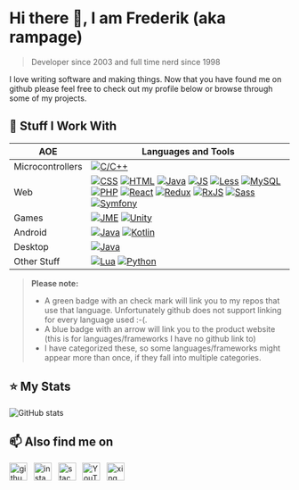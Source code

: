 # Hi there 👋, I am Frederik (aka rampage)
> Developer since 2003 and full time nerd since 1998

I love writing software and making things. Now that you have found me on github 
please feel free to check out my profile below or browse through some of 
my projects.


## :wrench: Stuff I Work With

| AOE | Languages and Tools |
| --- | ------------------- |
| Microcontrollers | [![C/C++](https://img.shields.io/badge/C/C++-✔-green)][rcpp] |
| Web | [![CSS](https://img.shields.io/badge/CSS-➚-blue)][ecss] [![HTML](https://img.shields.io/badge/HTML-➚-blue)][ehtml] [![Java](https://img.shields.io/badge/Java-✔-green)][rjava] [![JS](https://img.shields.io/badge/JavaScript-✔-green)][rjs] [![Less](https://img.shields.io/badge/Less-➚-blue)][eless] [![MySQL](https://img.shields.io/badge/MySQL-➚-blue)][emysql] [![PHP](https://img.shields.io/badge/PHP-➚-blue)][ephp] [![React](https://img.shields.io/badge/React-➚-blue)][ereact] [![Redux](https://img.shields.io/badge/Redux-➚-blue)][eredux] [![RxJS](https://img.shields.io/badge/RxJS-➚-blue)][erxjs] [![Sass](https://img.shields.io/badge/Sass-➚-blue)][esass] [![Symfony](https://img.shields.io/badge/Symfony-➚-blue)][esymfony] |
| Games | [![JME](https://img.shields.io/badge/JME-➚-blue)][ejme] [![Unity](https://img.shields.io/badge/Unity-➚-blue)][eunity] |
| Android | [![Java](https://img.shields.io/badge/Java-✔-green)][rjava] [![Kotlin](https://img.shields.io/badge/Kotlin-➚-blue)][ekotlin] |
| Desktop | [![Java](https://img.shields.io/badge/Java-✔-green)][rjava] |
| Other Stuff | [![Lua](https://img.shields.io/badge/Lua-✔-green)][rlua] [![Python](https://img.shields.io/badge/Python-✔-green)][rpy] |

> **Please note:** 
> - A green badge with an check mark will link you to my repos that use that language.
>   Unfortunately github does not support linking for every language used :-(.
> - A blue badge with an arrow will link you to the product website 
>   (this is for languages/frameworks I have no github link to)
> - I have categorized these, so some languages/frameworks might appear more 
>   than once, if they fall into multiple categories.


## :star: My Stats

![GitHub stats](https://github-readme-stats.vercel.app/api?username=rampage128&show_icons=true&count_private=true&hide_border=true&hide_title=true)  


## :mailbox: Also find me on

[<img src='https://cdn.jsdelivr.net/npm/simple-icons@3.0.1/icons/github.svg' alt='github' height='32'>](https://github.com/rampage128) &nbsp; 
[<img src='https://cdn.jsdelivr.net/npm/simple-icons@3.0.1/icons/instagram.svg' alt='instagram' height='32'>](https://www.instagram.com/rampage.128/) &nbsp; 
[<img src='https://cdn.jsdelivr.net/npm/simple-icons@3.0.1/icons/stackoverflow.svg' alt='stackoverflow' height='32'>](https://stackoverflow.com/users/650074) &nbsp; 
[<img src='https://cdn.jsdelivr.net/npm/simple-icons@3.0.1/icons/youtube.svg' alt='YouTube' height='32'>](https://www.youtube.com/channel/UC0dtMXhJJpWCZ0Cf5kpKEgg) &nbsp; 
[<img src='https://cdn.jsdelivr.net/npm/simple-icons@3.0.1/icons/xing.svg' alt='xing' height='32'>](https://www.xing.com/profile/Frederik_Wolter)  


[rcpp]: https://github.com/rampage128?tab=repositories&q=&type=&language=c%2B%2B
[rjava]: https://github.com/rampage128?tab=repositories&q=&type=&language=java
[rjs]: https://github.com/rampage128?tab=repositories&q=&type=&language=javascript
[rlua]: https://github.com/rampage128?tab=repositories&q=&type=&language=lua
[rpy]: https://github.com/rampage128?tab=repositories&q=&type=&language=python
[esymfony]: https://symfony.com/
[ereact]: https://reactjs.org/
[esass]: https://sass-lang.com/
[eless]: http://lesscss.org/
[ejme]: https://jmonkeyengine.org/
[eunity]: https://unity.com/
[ehtml]: https://www.w3.org/html/
[ecss]: https://www.w3.org/Style/CSS/
[ephp]: https://www.php.net/
[ekotlin]: https://kotlinlang.org/
[erxjs]: https://rxjs-dev.firebaseapp.com/
[emysql]: https://www.mysql.com/
[eredux]: https://redux.js.org/